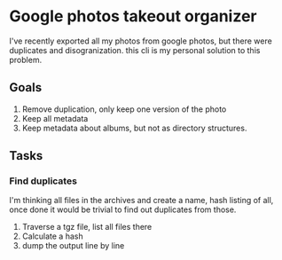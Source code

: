 # Google photos takeout organizer 

I've recently exported all my photos from google photos, but there were duplicates and disogranization. this cli is my personal solution to this problem.


## Goals
1. Remove duplication, only keep one version of the photo
2. Keep all metadata
3. Keep metadata about albums, but not as directory structures.


## Tasks
### Find duplicates
I'm thinking all files in the archives and create a name, hash listing of all, once done it would be trivial to find out duplicates from those.

1. Traverse a tgz file, list all files there
2. Calculate a hash
3. dump the output line by line

